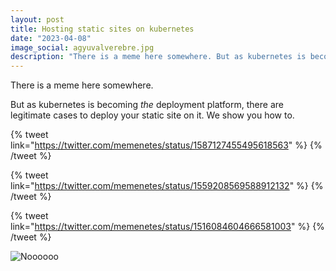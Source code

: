 ```yaml
---
layout: post
title: Hosting static sites on kubernetes
date: "2023-04-08"
image_social: agyuvalverebre.jpg
description: "There is a meme here somewhere. But as kubernetes is becoming *the* deployment platform, there are legitimate cases to deploy your static site on it. We show you how to."
---
```


There is a meme here somewhere.

But as kubernetes is becoming *the* deployment platform, there are legitimate cases to deploy your static site on it. We show you how to.

{% tweet link="https://twitter.com/memenetes/status/1587127455495618563" %}
{% /tweet %}

{% tweet link="https://twitter.com/memenetes/status/1559208569588912132" %}
{% /tweet %}

{% tweet link="https://twitter.com/memenetes/status/1516084604666581003" %}
{% /tweet %}

![Noooooo](/noooooo.jpeg)
